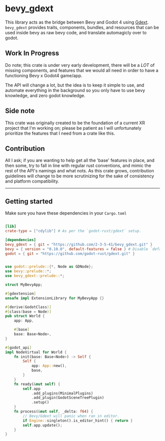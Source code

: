 # bevy_gdext

This library acts as the bridge between Bevy and Godot 4 using [Gdext](https://github.com/godot-rust/gdext). `bevy_gdext` provides traits, components, bundles, and resources that can be used inside bevy as raw bevy code, and translate automagicly over to godot.

## Work In Progress

Do note; this crate is under very early development, there will be a *LOT* of missing components, and features that we would all need in order to have a functioning Bevy x Godot4 game/app.

The API will change a lot, but the idea is to keep it simple to use, and automate everything in the background so you only have to use bevy knowledge, and zero godot knowledge.

## Side note

This crate was originally created to be the foundation of a current XR project that I'm working on; please be patient as I will unfortunately prioritize the features that I need from a crate like this.

## Contribution

All I ask; if you are wanting to help get all the 'base' features in place, and then some, try to fall in line with regular rust conventions, and mimic the rest of the API's namings and what nots. As this crate grows, contribution guidelines will change to be more scrutinizing for the sake of consistency and platform compatibility.

---

## Getting started

Make sure you have these dependencies in your `Cargo.toml`

```toml

[lib]
crate-type = ["cdylib"] # As per the `godot-rust/gdext` setup.

[dependencies]
bevy_gdext = { git = "https://github.com/2-3-5-41/bevy_gdext.git" }
bevy = { version = "0.10.0", default-features = false } # Disable `default-features` since Godot will be doing all the rendering.
godot = { git = "https://github.com/godot-rust/gdext.git" }

```

```rust

use godot::prelude::{*, Node as GDNode};
use bevy::prelude::*;
use bevy_gdext::prelude::*;

struct MyBevyApp;

#[gdextension]
unsafe impl ExtensionLibrary for MyBevyApp {}

#[derive(GodotClass)]
#[class(base = Node)]
pub struct World {
    app: App,

    #[base]
    base: Base<Node>,
}

#[godot_api]
impl NodeVirtual for World {
    fn init(base: Base<Node>) -> Self {
        Self {
            app: App::new(),
            base,
        }
    }
    fn ready(&mut self) {
        self.app
            .add_plugins(MinimalPlugins)
            .add_plugin(GodotSceneTreePlugin)
            .setup()
    }
    fn process(&mut self, _delta: f64) {
        // Bevy/Gdext will panic when ran in editor.
        if Engine::singleton().is_editor_hint() { return }
        self.app.update();
    }
}

```
